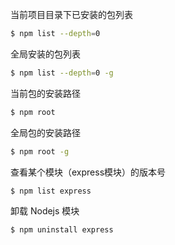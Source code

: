 
当前项目目录下已安装的包列表
```bash
$ npm list --depth=0
```

全局安装的包列表
```bash
$ npm list --depth=0 -g
```

当前包的安装路径
```bash
$ npm root 
```
全局包的安装路径
```bash
$ npm root -g
```

查看某个模块（express模块）的版本号
```bash
$ npm list express
```

卸载 Nodejs 模块
```bash
$ npm uninstall express
```